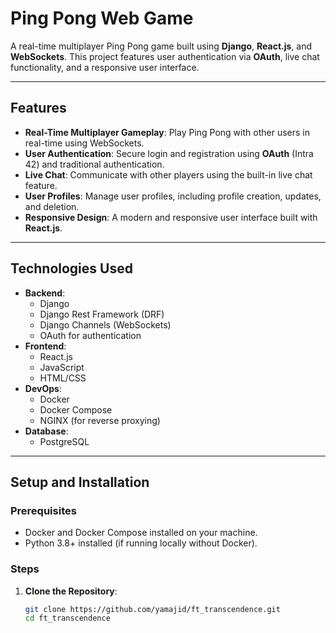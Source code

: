 # Ping Pong Web Game

A real-time multiplayer Ping Pong game built using **Django**, **React.js**, and **WebSockets**. This project features user authentication via **OAuth**, live chat functionality, and a responsive user interface.


---

## Features
- **Real-Time Multiplayer Gameplay**: Play Ping Pong with other users in real-time using WebSockets.
- **User Authentication**: Secure login and registration using **OAuth** (Intra 42) and traditional authentication.
- **Live Chat**: Communicate with other players using the built-in live chat feature.
- **User Profiles**: Manage user profiles, including profile creation, updates, and deletion.
- **Responsive Design**: A modern and responsive user interface built with **React.js**.

---

## Technologies Used
- **Backend**:
  - Django
  - Django Rest Framework (DRF)
  - Django Channels (WebSockets)
  - OAuth for authentication
- **Frontend**:
  - React.js
  - JavaScript
  - HTML/CSS
- **DevOps**:
  - Docker
  - Docker Compose
  - NGINX (for reverse proxying)
- **Database**:
  - PostgreSQL

---

## Setup and Installation

### Prerequisites
- Docker and Docker Compose installed on your machine.
- Python 3.8+ installed (if running locally without Docker).

### Steps
1. **Clone the Repository**:
   ```bash
   git clone https://github.com/yamajid/ft_transcendence.git
   cd ft_transcendence
   
